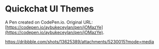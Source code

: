# Quickchat UI Themes

A Pen created on CodePen.io. Original URL: [https://codepen.io/aybukeceylan/pen/jOMazYe](https://codepen.io/aybukeceylan/pen/jOMazYe).

https://dribbble.com/shots/13625389/attachments/5230015?mode=media

